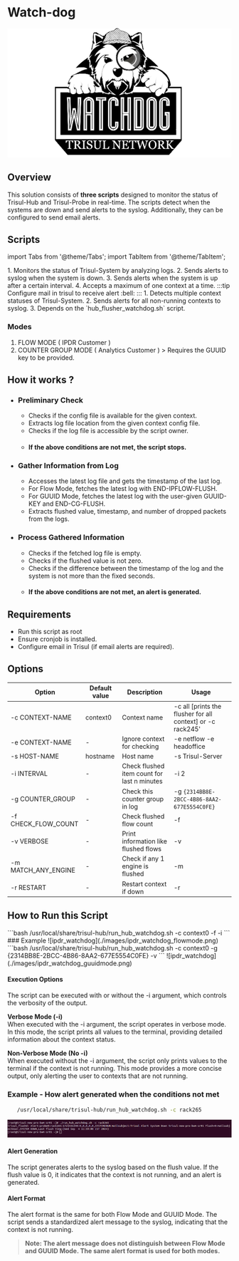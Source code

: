 # Watch-dog

![IPDR-Watchdog](./images/watch_dog.png)

## Overview  

This solution consists of **three scripts** designed to monitor the status of Trisul-Hub and Trisul-Probe in real-time. The scripts detect when the systems are down and send alerts to the syslog. Additionally, they can be configured to send email alerts.

## Scripts

import Tabs from '@theme/Tabs';
import TabItem from '@theme/TabItem';

<Tabs>
<TabItem value="HUB-FLUSHER-WATCHDOG" default >
   1. Monitors the status of Trisul-System by analyzing logs.
   2. Sends alerts to syslog when the system is down.
   3. Sends alerts when the system is up after a certain interval.
   4. Accepts a maximum of one context at a time.
   :::tip
   Configure mail in trisul to receive alert
   :bell:
   :::
</TabItem>
<TabItem value="RUN-HUB-FLUSHER" >
   1. Detects multiple context statuses of Trisul-System.
   2. Sends alerts for all non-running contexts to syslog.
   3. Depends on the `hub_flusher_watchdog.sh` script.
</TabItem>
</Tabs>

### Modes
   1) FLOW MODE ( IPDR Customer )
   2) COUNTER GROUP MODE ( Analytics Customer )
     > Requires the GUUID key to be provided.

## How it works ?
- ### Preliminary Check
   - Checks if the config file is available for the given context.
   - Extracts log file location from the given context config file.
   - Checks if the log file is accessible by the script owner.
   - #### If the above conditions are not met, the script stops.
- ### Gather Information from Log
  - Accesses the latest log file and gets the timestamp of the last log.
  - For Flow Mode, fetches the latest log with END-IPFLOW-FLUSH.
  - For GUUID Mode, fetches the latest log with the user-given GUUID-KEY and END-CG-FLUSH.
  - Extracts flushed value, timestamp, and number of dropped packets from the logs.
- ### Process Gathered Information
  - Checks if the fetched log file is empty.
  - Checks if the flushed value is not zero.
  - Checks if the difference between the timestamp of the log and the system is not more than the fixed seconds.
  - #### If the above conditions are not met, an alert is generated.

## Requirements
- Run this script as root
- Ensure cronjob is installed.
- Configure email in Trisul (if email alerts are required).

## Options

| Option             | Default value   | Description                           | Usage            |
| -------------------| ----------------| ------------------------------------- | -----------------|
| -c CONTEXT-NAME    | context0        | Context name                          | -c all [prints the flusher for all context]  or -c rack245' |
| -e CONTEXT-NAME    |     -           | Ignore context for checking           | -e netflow -e headoffice                                    |
| -s HOST-NAME       | hostname        | Host name                             | -s Trisul-Server                                            |
| -i INTERVAL        |     -           | Check flushed item count for last n minutes | -i 2                                                  |
| -g COUNTER_GROUP   |     -           | Check this counter group in log       | -g `{2314BB8E-2BCC-4B86-8AA2-677E5554C0FE}`                 |
| -f CHECK_FLOW_COUNT|     -           | Check flushed flow count              | -f                                                          |
| -v VERBOSE         |     -           | Print information like flushed flows  | -v                                                          |
| -m MATCH_ANY_ENGINE|    -           | Check if any 1 engine is flushed      | -m                                                          |
| -r RESTART         |     -           | Restart context if down               | -r                                                          |


## How to Run this Script
<Tabs>
   <TabItem value="FLOW-MODE" default >
   ```bash
   /usr/local/share/trisul-hub/run_hub_watchdog.sh -c context0 -f -i
   ```
   ### Example
   ![ipdr_watchdog](./images/ipdr_watchdog_flowmode.png)
   </TabItem>
   <TabItem value="COUNTER_GROUP-MODE">
   ```bash
   /usr/local/share/trisul-hub/run_hub_watchdog.sh -c context0 -g {2314BB8E-2BCC-4B86-8AA2-677E5554C0FE} -v
   ```
   ![ipdr_watchdog](./images/ipdr_watchdog_guuidmode.png)
   </TabItem>
</Tabs>

#### Execution Options
The script can be executed with or without the -i argument, which controls the verbosity of the output.  

**Verbose Mode (-i)**  
When executed with the -i argument, the script operates in verbose mode. In this mode, the script prints all values to the terminal, providing detailed information about the context status.  

**Non-Verbose Mode (No -i)**  
When executed without the -i argument, the script only prints values to the terminal if the context is not running. This mode provides a more concise output, only alerting the user to contexts that are not running.

### Example - How alert generated when the conditions not met
```bash
   /usr/local/share/trisul-hub/run_hub_watchdog.sh -c rack265
```
![error_log](./images/log_message.png)

#### Alert Generation
The script generates alerts to the syslog based on the flush value. If the flush value is 0, it indicates that the context is not running, and an alert is generated.
#### Alert Format
The alert format is the same for both Flow Mode and GUUID Mode. The script sends a standardized alert message to the syslog, indicating that the context is not running.
>**Note: The alert message does not distinguish between Flow Mode and GUUID Mode. The same alert format is used for both modes.**
